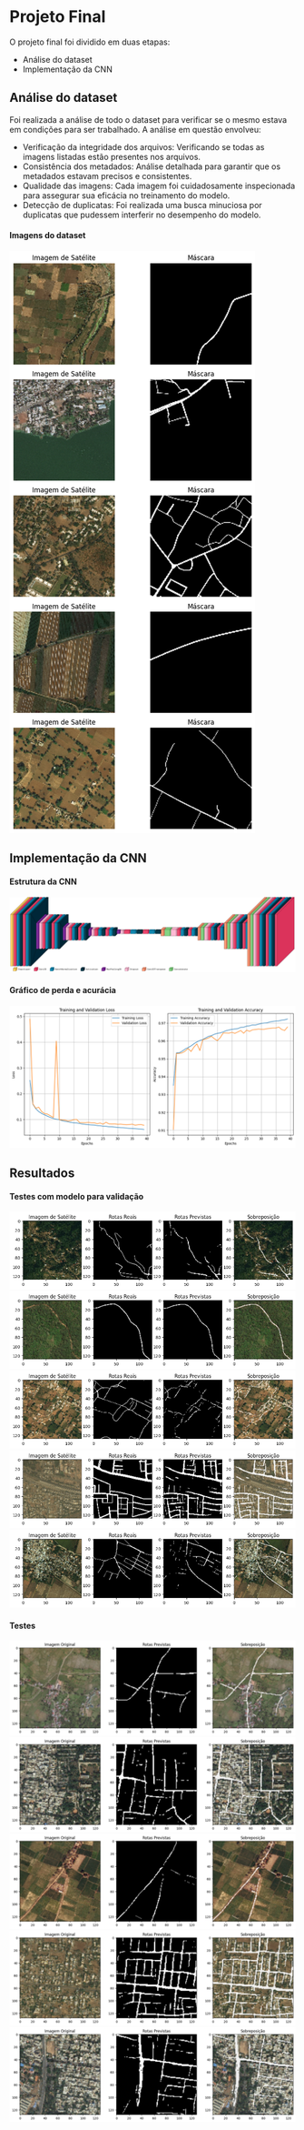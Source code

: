 # Projeto Final

O projeto final foi dividido em duas etapas:

- Análise do dataset
- Implementação da CNN

## Análise do dataset

Foi realizada a análise de todo o dataset para verificar se o mesmo estava em condições para ser trabalhado. A análise em questão envolveu:

- Verificação da integridade dos arquivos: Verificando se todas as imagens listadas estão presentes nos arquivos.
- Consistência dos metadados: Análise detalhada para garantir que os metadados estavam precisos e consistentes.
- Qualidade das imagens: Cada imagem foi cuidadosamente inspecionada para assegurar sua eficácia no treinamento do modelo.
- Detecção de duplicatas: Foi realizada uma busca minuciosa por duplicatas que pudessem interferir no desempenho do modelo.

#### Imagens do dataset
![Grafico](imagens/img_&_mask_1.png)

## Implementação da CNN

#### Estrutura da CNN

![Estrutura da CNN](imagens/unet_estrutura.png)

#### Gráfico de perda e acurácia

![Grafico](imagens/grafico.png)

## Resultados

#### Testes com modelo para validação

![Resultado](resultados_finais/Modelo_com_validação/1.png)
![Resultado](resultados_finais/Modelo_com_validação/2.png)
![Resultado](resultados_finais/Modelo_com_validação/3.png)
![Resultado](resultados_finais/Modelo_com_validação/4.png)
![Resultado](resultados_finais/Modelo_com_validação/5.png)

#### Testes

![Resultado](resultados_finais/Testes/1.png)
![Resultado](resultados_finais/Testes/2.png)
![Resultado](resultados_finais/Testes/3.png)
![Resultado](resultados_finais/Testes/4.png)
![Resultado](resultados_finais/Testes/5.png)